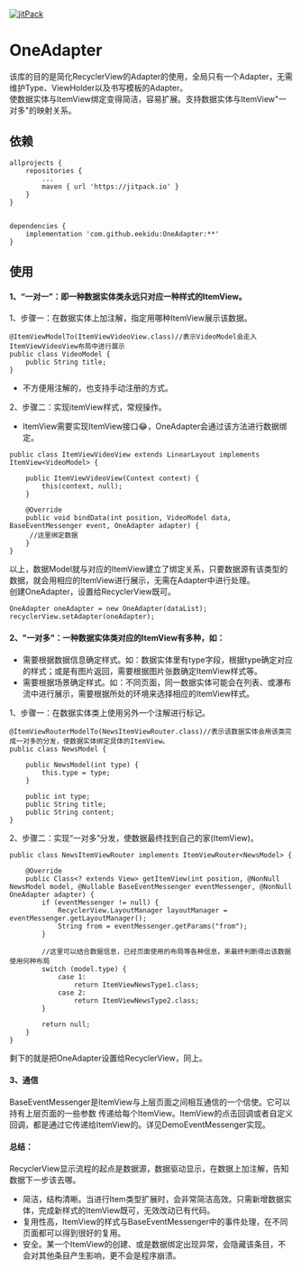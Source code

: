 [![jitPack](https://jitpack.io/v/eekidu/OneAdapter.svg)](https://jitpack.io/#eekidu/OneAdapter)

# OneAdapter

该库的目的是简化RecyclerView的Adapter的使用，全局只有一个Adapter，无需维护Type、ViewHolder以及书写模板的Adapter。        
使数据实体与ItemView绑定变得简洁，容易扩展。支持数据实体与ItemView"一对多"的映射关系。

## 依赖

```
allprojects {
	repositories {
		...
		maven { url 'https://jitpack.io' }
	}
}


dependencies {
	implementation 'com.github.eekidu:OneAdapter:**'
}
```



## 使用
#### 1、“一对一”：即一种数据实体类永远只对应一种样式的ItemView。
1、步骤一：在数据实体上加注解，指定用哪种ItemView展示该数据。
```
@ItemViewModelTo(ItemViewVideoView.class)//表示VideoModel会走入ItemViewVideoView布局中进行展示
public class VideoModel {
    public String title;
}

```
- 不方便用注解的，也支持手动注册的方式。

2、步骤二：实现itemView样式，常规操作。

- ItemView需要实现ItemView接口😂，OneAdapter会通过该方法进行数据绑定。
```
public class ItemViewVideoView extends LinearLayout implements ItemView<VideoModel> {

    public ItemViewVideoView(Context context) {
        this(context, null);
    }

    @Override
    public void bindData(int position, VideoModel data, BaseEventMessenger event, OneAdapter adapter) {
     //这里绑定数据
    }
}

```
以上，数据Model就与对应的ItemView建立了绑定关系，只要数据源有该类型的数据，就会用相应的ItemView进行展示，无需在Adapter中进行处理。    
创建OneAdapter，设置给RecyclerView既可。
```
OneAdapter oneAdapter = new OneAdapter(dataList);
recyclerView.setAdapter(oneAdapter);
```


#### 2、"一对多"：一种数据实体类对应的ItemView有多种，如：
- 需要根据数据信息确定样式。如：数据实体里有type字段，根据type确定对应的样式；或是有图片返回，需要根据图片张数确定ItemView样式等。
- 需要根据场景确定样式。如：不同页面，同一数据实体可能会在列表、或瀑布流中进行展示，需要根据所处的环境来选择相应的ItemView样式。


1、步骤一：在数据实体类上使用另外一个注解进行标记。

```
@ItemViewRouterModelTo(NewsItemViewRouter.class)//表示该数据实体会用该类完成一对多的分发，使数据实体绑定具体的ItemView。
public class NewsModel {

    public NewsModel(int type) {
        this.type = type;
    }

    public int type;
    public String title;
    public String content;
}
```
2、步骤二：实现“一对多”分发，使数据最终找到自己的家(ItemView)。

```
public class NewsItemViewRouter implements ItemViewRouter<NewsModel> {

    @Override
    public Class<? extends View> getItemView(int position, @NonNull NewsModel model, @Nullable BaseEventMessenger eventMessenger, @NonNull OneAdapter adapter) {
        if (eventMessenger != null) {
            RecyclerView.LayoutManager layoutManager = eventMessenger.getLayoutManager();
            String from = eventMessenger.getParams("from");
        }

        //这里可以结合数据信息，已经页面使用的布局等各种信息，来最终判断得出该数据使用何种布局
        switch (model.type) {
            case 1:
                return ItemViewNewsType1.class;
            case 2:
                return ItemViewNewsType2.class;
        }

        return null;
    }
}
```
剩下的就是把OneAdapter设置给RecyclerView，同上。

#### 3、通信
BaseEventMessenger是ItemView与上层页面之间相互通信的一个信使。它可以持有上层页面的一些参数 传递给每个ItemView。ItemView的点击回调或者自定义回调，都是通过它传递给ItemView的。详见DemoEventMessenger实现。


#### 总结：
RecyclerView显示流程的起点是数据源，数据驱动显示，在数据上加注解，告知数据下一步该去哪。

- 简洁，结构清晰。当进行Item类型扩展时，会非常简洁高效。只需新增数据实体，完成新样式的ItemView既可，无效改动已有代码。
- 复用性高，ItemView的样式与BaseEventMessenger中的事件处理，在不同页面都可以得到很好的复用。
- 安全。某一个ItemView的创建、或是数据绑定出现异常，会隐藏该条目，不会对其他条目产生影响，更不会是程序崩溃。
